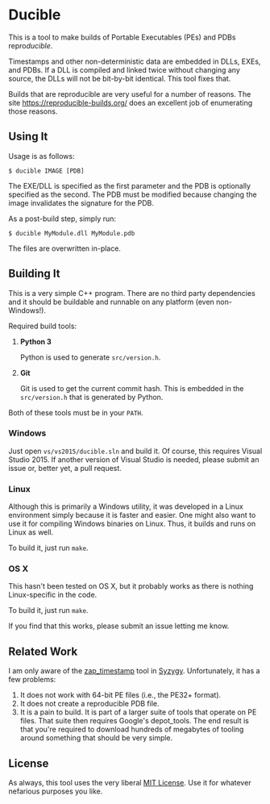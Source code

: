 # Ducible

This is a tool to make builds of Portable Executables (PEs) and PDBs
repro*ducible*.

Timestamps and other non-deterministic data are embedded in DLLs, EXEs, and
PDBs. If a DLL is compiled and linked twice without changing any source, the
DLLs will not be bit-by-bit identical. This tool fixes that.

Builds that are reproducible are very useful for a number of reasons. The site
https://reproducible-builds.org/ does an excellent job of enumerating those
reasons.

## Using It

Usage is as follows:

    $ ducible IMAGE [PDB]

The EXE/DLL is specified as the first parameter and the PDB is optionally
specified as the second. The PDB must be modified because changing the image
invalidates the signature for the PDB.

As a post-build step, simply run:

    $ ducible MyModule.dll MyModule.pdb

The files are overwritten in-place.

## Building It

This is a very simple C++ program. There are no third party dependencies and it
should be buildable and runnable on any platform (even non-Windows!).

Required build tools:

 1. **Python 3**

    Python is used to generate `src/version.h`.

 2. **Git**

    Git is used to get the current commit hash. This is embedded in the
    `src/version.h` that is generated by Python.

Both of these tools must be in your `PATH`.

### Windows

Just open `vs/vs2015/ducible.sln` and build it. Of course, this requires Visual
Studio 2015. If another version of Visual Studio is needed, please submit an
issue or, better yet, a pull request.

### Linux

Although this is primarily a Windows utility, it was developed in a Linux
environment simply because it is faster and easier. One might also want to use
it for compiling Windows binaries on Linux. Thus, it builds and runs on Linux as
well.

To build it, just run `make`.

### OS X

This hasn't been tested on OS X, but it probably works as there is nothing
Linux-specific in the code.

To build it, just run `make`.

If you find that this works, please submit an issue letting me know.

## Related Work

I am only aware of the [zap_timestamp][] tool in [Syzygy][]. Unfortunately, it
has a few problems:

 1. It does not work with 64-bit PE files (i.e., the PE32+ format).
 2. It does not create a reproducible PDB file.
 3. It is a pain to build. It is part of a larger suite of tools that operate on
    PE files. That suite then requires Google's depot_tools. The end result is
    that you're required to download hundreds of megabytes of tooling around
    something that should be very simple.

[zap_timestamp]: https://github.com/google/syzygy/tree/master/syzygy/zap_timestamp
[Syzygy]: https://github.com/google/syzygy

## License

As always, this tool uses the very liberal [MIT License](/LICENSE). Use it for
whatever nefarious purposes you like.
